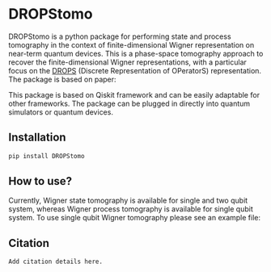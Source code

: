 # DROPStomo
DROPStomo is a python package for performing state and process tomography in the context of finite-dimensional Wigner representation on near-term quantum devices. This is a phase-space tomography approach to recover the finite-dimensional Wigner representations, with a particular focus on the [DROPS](https://spindrops.org/) (Discrete Representation of OPeratorS) representation. The package is based on paper: 

This package is based on Qiskit framework and can be easily adaptable for other frameworks. The package can be plugged in directly into quantum simulators or quantum devices.  

## Installation
```bash
pip install DROPStomo
```

## How to use?
Currently, Wigner state tomography is available for single and two qubit system, whereas Wigner process tomography is available for single qubit system. 
To use single qubit Wigner tomography please see an example file: 

## Citation

```
Add citation details here.

```

